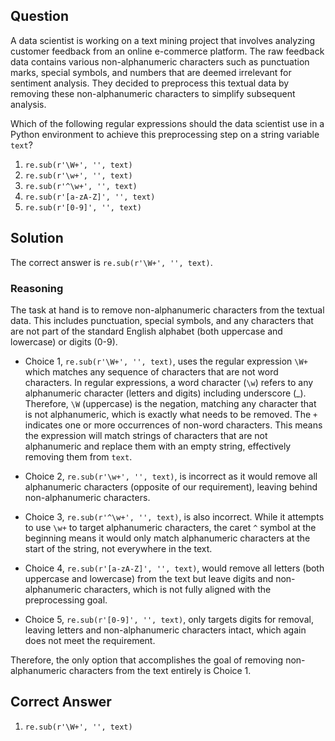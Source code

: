 ## Question
A data scientist is working on a text mining project that involves analyzing customer feedback from an online e-commerce platform. The raw feedback data contains various non-alphanumeric characters such as punctuation marks, special symbols, and numbers that are deemed irrelevant for sentiment analysis. They decided to preprocess this textual data by removing these non-alphanumeric characters to simplify subsequent analysis. 

Which of the following regular expressions should the data scientist use in a Python environment to achieve this preprocessing step on a string variable `text`?

1. `re.sub(r'\W+', '', text)`
2. `re.sub(r'\w+', '', text)`
3. `re.sub(r'^\w+', '', text)`
4. `re.sub(r'[a-zA-Z]', '', text)`
5. `re.sub(r'[0-9]', '', text)`

## Solution

The correct answer is `re.sub(r'\W+', '', text)`.

### Reasoning

The task at hand is to remove non-alphanumeric characters from the textual data. This includes punctuation, special symbols, and any characters that are not part of the standard English alphabet (both uppercase and lowercase) or digits (0-9).

- Choice 1, `re.sub(r'\W+', '', text)`, uses the regular expression `\W+` which matches any sequence of characters that are not word characters. In regular expressions, a word character (`\w`) refers to any alphanumeric character (letters and digits) including underscore (_). Therefore, `\W` (uppercase) is the negation, matching any character that is not alphanumeric, which is exactly what needs to be removed. The `+` indicates one or more occurrences of non-word characters. This means the expression will match strings of characters that are not alphanumeric and replace them with an empty string, effectively removing them from `text`.

- Choice 2, `re.sub(r'\w+', '', text)`, is incorrect as it would remove all alphanumeric characters (opposite of our requirement), leaving behind non-alphanumeric characters.

- Choice 3, `re.sub(r'^\w+', '', text)`, is also incorrect. While it attempts to use `\w+` to target alphanumeric characters, the caret `^` symbol at the beginning means it would only match alphanumeric characters at the start of the string, not everywhere in the text.

- Choice 4, `re.sub(r'[a-zA-Z]', '', text)`, would remove all letters (both uppercase and lowercase) from the text but leave digits and non-alphanumeric characters, which is not fully aligned with the preprocessing goal.

- Choice 5, `re.sub(r'[0-9]', '', text)`, only targets digits for removal, leaving letters and non-alphanumeric characters intact, which again does not meet the requirement.

Therefore, the only option that accomplishes the goal of removing non-alphanumeric characters from the text entirely is Choice 1.

## Correct Answer

1. `re.sub(r'\W+', '', text)`